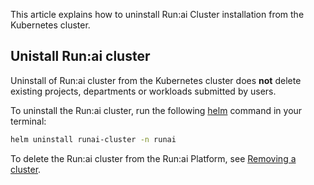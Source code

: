 This article explains how to uninstall Run:ai Cluster installation from the Kubernetes cluster.

## Unistall Run:ai cluster 

Uninstall of Run:ai cluster from the Kubernetes cluster does __not__ delete existing projects, departments or workloads submitted by users.

To uninstall the Run:ai cluster, run the following [helm](https://helm.sh/) command in your terminal:

``` bash
helm uninstall runai-cluster -n runai
```

To delete the Run:ai cluster from the Run:ai Platform, see [Removing a cluster](../../config/clusters.md#removing-a-cluster).

